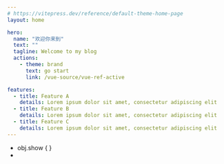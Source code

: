 ```yaml
---
# https://vitepress.dev/reference/default-theme-home-page
layout: home

hero:
  name: "欢迎你来到"
  text: ""
  tagline: Welcome to my blog
  actions:
    - theme: brand
      text: go start
      link: /vue-source/vue-ref-active

features:
  - title: Feature A
    details: Lorem ipsum dolor sit amet, consectetur adipiscing elit
  - title: Feature B
    details: Lorem ipsum dolor sit amet, consectetur adipiscing elit
  - title: Feature C
    details: Lorem ipsum dolor sit amet, consectetur adipiscing elit
---
```



- obj.show {  }
- 